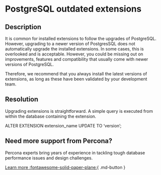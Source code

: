 # PostgreSQL outdated extensions

## Description

It is common for installed extensions to follow the upgrades of PostgreSQL. However, upgrading to a newer version of PostgresSQL does not automatically upgrade the installed extensions. 
In some cases, this is overlooked and is acceptable. However, you could be missing out on improvements, features and compatibility that usually come with newer versions of PostgreSQL. 

Therefore, we recommend that you always install the latest versions of extensions, as long as these have been validated by your development team.

## Resolution

Upgrading extensions is straightforward. A simple query is executed from within the database containing the extension.

 ALTER EXTENSION extension_name UPDATE TO ‘version’;

## Need more support from Percona?

Percona experts bring years of experience in tackling tough database performance issues and design challenges.

[Learn more :fontawesome-solid-paper-plane:](https://per.co.na/subscribe){ .md-button }

